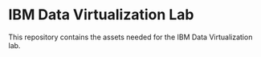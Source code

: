 # IBM Data Virtualization Lab

This repository contains the assets needed for the IBM Data Virtualization lab.
